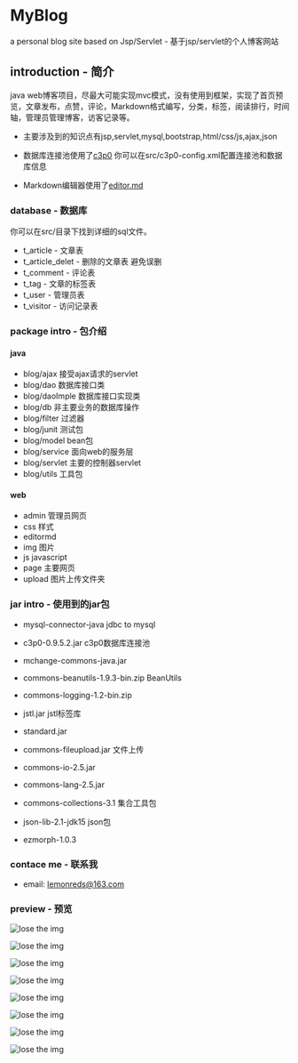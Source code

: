 # MyBlog

a personal blog site based on Jsp/Servlet - 基于jsp/servlet的个人博客网站

## introduction - 简介

java web博客项目，尽最大可能实现mvc模式，没有使用到框架，实现了首页预览，文章发布，点赞，评论，Markdown格式编写，分类，标签，阅读排行，时间轴，管理员管理博客，访客记录等。

* 主要涉及到的知识点有jsp,servlet,mysql,bootstrap,html/css/js,ajax,json

* 数据库连接池使用了[c3p0](http://www.mchange.com/projects/c3p0/) 你可以在src/c3p0-config.xml配置连接池和数据库信息

* Markdown编辑器使用了[editor.md](https://github.com/pandao/editor.md)


### database - 数据库

你可以在src/目录下找到详细的sql文件。

* t_article - 文章表
* t_article_delet - 删除的文章表 避免误删
* t_comment - 评论表
* t_tag - 文章的标签表
* t_user - 管理员表
* t_visitor - 访问记录表

### package intro - 包介绍

#### java
* blog/ajax 接受ajax请求的servlet
* blog/dao 数据库接口类
* blog/daoImple 数据库接口实现类
* blog/db 非主要业务的数据库操作
* blog/filter 过滤器
* blog/junit 测试包
* blog/model bean包
* blog/service 面向web的服务层
* blog/servlet 主要的控制器servlet
* blog/utils 工具包
#### web
* admin 管理员网页
* css 样式
* editormd 
* img 图片
* js javascript
* page 主要网页
* upload 图片上传文件夹

### jar intro - 使用到的jar包

* mysql-connector-java   jdbc to mysql

* c3p0-0.9.5.2.jar     c3p0数据库连接池
* mchange-commons-java.jar 

* commons-beanutils-1.9.3-bin.zip  BeanUtils
* commons-logging-1.2-bin.zip

* jstl.jar  jstl标签库
* standard.jar 

* commons-fileupload.jar 文件上传
* commons-io-2.5.jar
* commons-lang-2.5.jar

* commons-collections-3.1 集合工具包

* json-lib-2.1-jdk15 json包
* ezmorph-1.0.3

### contace me - 联系我

* email: lemonreds@163.com

### preview - 预览

![lose the img](https://github.com/Lemonreds/MyBlog/blob/master/CAPTRUE/1.png)

![lose the img](https://github.com/Lemonreds/MyBlog/blob/master/CAPTRUE/2.png)

![lose the img](https://github.com/Lemonreds/MyBlog/blob/master/CAPTRUE/3.png)

![lose the img](https://github.com/Lemonreds/MyBlog/blob/master/CAPTRUE/4.png)

![lose the img](https://github.com/Lemonreds/MyBlog/blob/master/CAPTRUE/5.png)

![lose the img](https://github.com/Lemonreds/MyBlog/blob/master/CAPTRUE/6.png)

![lose the img](https://github.com/Lemonreds/MyBlog/blob/master/CAPTRUE/7.png)

![lose the img](https://github.com/Lemonreds/MyBlog/blob/master/CAPTRUE/8.png)


